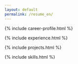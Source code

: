 ```yaml
---
layout: default
permalink: /resume_en/
---
```


{% include career-profile.html %}

{% include experience.html %}

{% include projects.html %}

{% include skills.html %}

